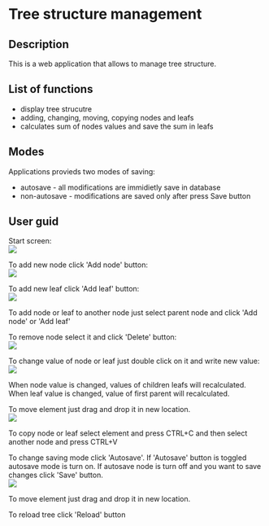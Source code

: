 Tree structure management 
====

Description
----

This is a web application that allows to manage tree structure.

List of functions
----
- display tree strucutre
- adding, changing, moving, copying nodes and leafs
- calculates sum of nodes values and save the sum in leafs

Modes
----
Applications provieds two modes of saving:
- autosave - all modifications are immidietly save in database
- non-autosave - modifications are saved only after press Save button
 
User guid
----
Start screen:
<br>
![](https://github.com/rosol88/tree/blob/master/img/start.png)

To add new node click 'Add node' button:
<br>
![](https://github.com/rosol88/tree/blob/master/img/add.png)

To add new leaf click 'Add leaf' button:
<br>
![](https://github.com/rosol88/tree/blob/master/img/add-leaf.png)

To add node or leaf to another node just select parent node and click 'Add node' or 'Add leaf'

To remove node select it and click 'Delete' button:
<br>
![](https://github.com/rosol88/tree/blob/master/img/delete-node.png)

To change value of node or leaf just double click on it and write new value:
<br>
![](https://github.com/rosol88/tree/blob/master/img/change-node.png)

When node value is changed, values of children leafs will recalculated.
When leaf value is changed, value of first parent will recalculated.

To move element just drag and drop it in new location.
<br>
![](https://github.com/rosol88/tree/blob/master/img/move-node.png)

To copy node or leaf select element and press CTRL+C and then select another node and press CTRL+V

To change saving mode click 'Autosave'. If 'Autosave' button is toggled autosave mode is turn on. If autosave node is turn off and you want to save changes click 'Save' button.
<br>
![](https://github.com/rosol88/tree/blob/master/img/autosave.png)

To move element just drag and drop it in new location.

To reload tree click 'Reload' button
